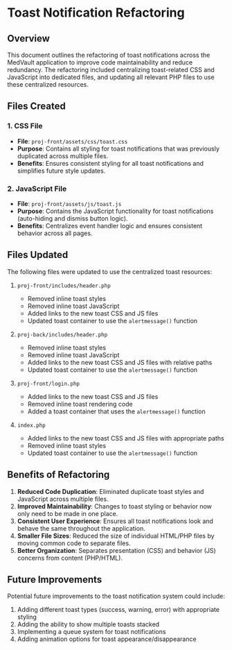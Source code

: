 # Toast Notification Refactoring

## Overview
This document outlines the refactoring of toast notifications across the MedVault application to improve code maintainability and reduce redundancy. The refactoring included centralizing toast-related CSS and JavaScript into dedicated files, and updating all relevant PHP files to use these centralized resources.

## Files Created

### 1. CSS File
- **File**: `proj-front/assets/css/toast.css`
- **Purpose**: Contains all styling for toast notifications that was previously duplicated across multiple files.
- **Benefits**: Ensures consistent styling for all toast notifications and simplifies future style updates.

### 2. JavaScript File
- **File**: `proj-front/assets/js/toast.js`
- **Purpose**: Contains the JavaScript functionality for toast notifications (auto-hiding and dismiss button logic).
- **Benefits**: Centralizes event handler logic and ensures consistent behavior across all pages.

## Files Updated

The following files were updated to use the centralized toast resources:

1. `proj-front/includes/header.php`
   - Removed inline toast styles
   - Removed inline toast JavaScript
   - Added links to the new toast CSS and JS files
   - Updated toast container to use the `alertmessage()` function

2. `proj-back/includes/header.php`
   - Removed inline toast styles
   - Removed inline toast JavaScript
   - Added links to the new toast CSS and JS files with relative paths
   - Updated toast container to use the `alertmessage()` function

3. `proj-front/login.php`
   - Added links to the new toast CSS and JS files
   - Removed inline toast rendering code
   - Added a toast container that uses the `alertmessage()` function

4. `index.php`
   - Added links to the new toast CSS and JS files with appropriate paths
   - Removed inline toast styles
   - Updated toast container to use the `alertmessage()` function

## Benefits of Refactoring

1. **Reduced Code Duplication**: Eliminated duplicate toast styles and JavaScript across multiple files.
2. **Improved Maintainability**: Changes to toast styling or behavior now only need to be made in one place.
3. **Consistent User Experience**: Ensures all toast notifications look and behave the same throughout the application.
4. **Smaller File Sizes**: Reduced the size of individual HTML/PHP files by moving common code to separate files.
5. **Better Organization**: Separates presentation (CSS) and behavior (JS) concerns from content (PHP/HTML).

## Future Improvements

Potential future improvements to the toast notification system could include:

1. Adding different toast types (success, warning, error) with appropriate styling
2. Adding the ability to show multiple toasts stacked
3. Implementing a queue system for toast notifications
4. Adding animation options for toast appearance/disappearance 